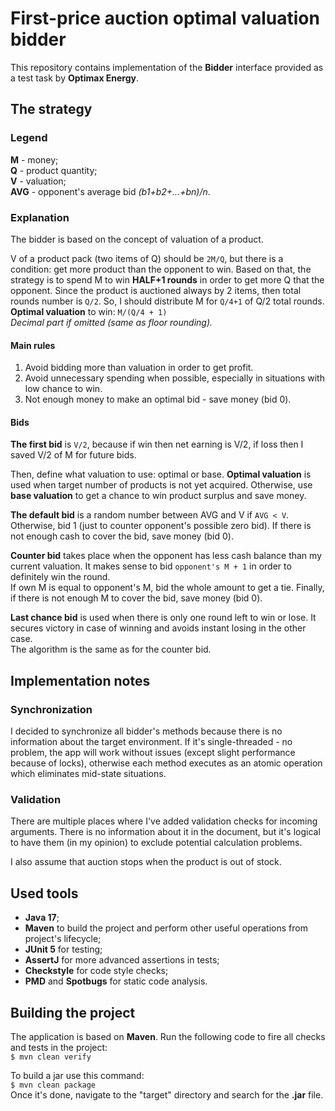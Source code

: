 # First-price auction optimal valuation bidder
This repository contains implementation of the **Bidder** interface provided as a test task by **Optimax Energy**.

## The strategy

### Legend
**M** - money;  
**Q** - product quantity;  
**V** - valuation;  
**AVG** - opponent's average bid *(b1+b2+...+bn)/n*.

### Explanation
The bidder is based on the concept of valuation of a product.  

V of a product pack (two items of Q) should be `2M/Q`, but there is a condition: get more product than the opponent to win.
Based on that, the strategy is to spend M to win **HALF+1 rounds** in order to get more Q that the opponent.
Since the product is auctioned always by 2 items, then total rounds number is `Q/2`.
So, I should distribute M for `Q/4+1` of Q/2 total rounds.  
**Optimal valuation** to win: `M/(Q/4 + 1)`  
*Decimal part if omitted (same as floor rounding).*

#### Main rules
1. Avoid bidding more than valuation in order to get profit.
2. Avoid unnecessary spending when possible, especially in situations with low chance to win.
3. Not enough money to make an optimal bid - save money (bid 0).

#### Bids
**The first bid** is `V/2`, because if win then net earning is V/2, if loss then I saved V/2 of M for future bids.

Then, define what valuation to use: optimal or base. **Optimal valuation** is used when target number of products is not yet
acquired. Otherwise, use  **base valuation** to get a chance to win product surplus and save money.

**The default bid** is a random number between AVG and V if `AVG < V`.  
Otherwise, bid 1 (just to counter opponent's possible zero bid).
If there is not enough cash to cover the bid, save money (bid 0).

**Counter bid** takes place when the opponent has less cash balance than my current valuation. It makes sense to bid 
`opponent's M + 1` in order to definitely win the round.  
If own M is equal to opponent's M, bid the whole amount to get a tie.
Finally, if there is not enough M to cover the bid, save money (bid 0).

**Last chance bid** is used when there is only one round left to win or lose. It secures victory in case of winning and 
avoids instant losing in the other case.  
The algorithm is the same as for the counter bid. 

## Implementation notes

### Synchronization
I decided to synchronize all bidder's methods because there is no information about the target environment.
If it's single-threaded - no problem, the app will work without issues (except slight performance because of locks), 
otherwise each method executes as an atomic operation which eliminates mid-state situations.

### Validation
There are multiple places where I've added validation checks for incoming arguments. There is no information about it in 
the document, but it's logical to have them (in my opinion) to exclude potential calculation problems.

I also assume that auction stops when the product is out of stock.

## Used tools
- **Java 17**;
- **Maven** to build the project and perform other useful operations from project's lifecycle;
- **JUnit 5** for testing;
- **AssertJ** for more advanced assertions in tests;
- **Checkstyle** for code style checks;
- **PMD** and **Spotbugs** for static code analysis.

## Building the project
The application is based on **Maven**.
Run the following code to fire all checks and tests in the project:  
`$ mvn clean verify`

To build a jar use this command:  
`$ mvn clean package`  
Once it's done, navigate to the "target" directory and search for the **.jar** file.